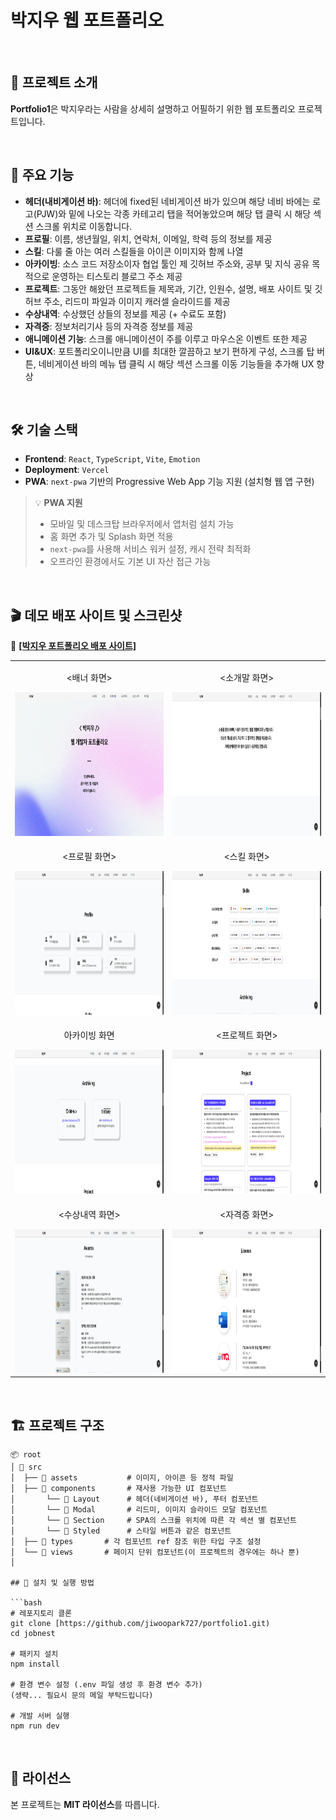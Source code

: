 # 박지우 웹 포트폴리오

<br/>

## 🚀 프로젝트 소개

**Portfolio1**은 박지우라는 사람을 상세히 설명하고 어필하기 위한 웹 포트폴리오 프로젝트입니다.

<br/>

## 🎯 주요 기능

- **헤더(내비게이션 바)**: 헤더에 fixed된 네비게이션 바가 있으며 해당 네비 바에는 로고(PJW)와 밑에 나오는 각종 카테고리 탭을 적어놓았으며 해당 탭 클릭 시 해당 섹션 스크롤 위치로 이동합니다.
- **프로필**: 이름, 생년월일, 위치, 연락처, 이메일, 학력 등의 정보를 제공
- **스킬**: 다룰 줄 아는 여러 스킬들을 아이콘 이미지와 함께 나열
- **아카이빙**: 소스 코드 저장소이자 협업 툴인 제 깃허브 주소와, 공부 및 지식 공유 목적으로 운영하는 티스토리 블로그 주소 제공
- **프로젝트**: 그동안 해왔던 프로젝트들 제목과, 기간, 인원수, 설명, 배포 사이트 및 깃허브 주소, 리드미 파일과 이미지 캐러셀 슬라이드를 제공
- **수상내역**: 수상했던 상들의 정보를 제공 (+ 수료도 포함)
- **자격증**: 정보처리기사 등의 자격증 정보를 제공
- **애니메이션 기능**: 스크롤 애니메이션이 주를 이루고 마우스온 이벤트 또한 제공
- **UI&UX**: 포트폴리오이니만큼 UI를 최대한 깔끔하고 보기 편하게 구성, 스크롤 탑 버튼, 네비게이션 바의 메뉴 탭 클릭 시 해당 섹션 스크롤 이동 기능들을 추가해 UX 향상

<br/>

## 🛠 기술 스택

- **Frontend**: `React`, `TypeScript`, `Vite`, `Emotion`
- **Deployment**: `Vercel`
- **PWA**: `next-pwa` 기반의 Progressive Web App 기능 지원 (설치형 웹 앱 구현)

> 💡 **PWA 지원**
>
> - 모바일 및 데스크탑 브라우저에서 앱처럼 설치 가능
> - 홈 화면 추가 및 Splash 화면 적용
> - `next-pwa`를 사용해 서비스 워커 설정, 캐시 전략 최적화
> - 오프라인 환경에서도 기본 UI 자산 접근 가능

<br/>

## 🎬 데모 배포 사이트 및 스크린샷

🚀 <a href="https://pjw-portfolio1.vercel.app" target="_blank" rel="noopener noreferrer"><strong>[박지우 포트폴리오 배포 사이트]</strong></a>

<table>
  <tr>
    <td align="center">
      <p><배너 화면></p>
      <img src="https://raw.githubusercontent.com/jiwoopark727/portfolio1/main/src/assets/images/portfolio_banner.png" height="230" alt="배너 화면">
    </td>
    <td align="center">
      <p><소개말 화면></p>
      <img src="https://raw.githubusercontent.com/jiwoopark727/portfolio1/main/src/assets/images/portfolio_intro.png" height="230" alt="소개말 화면">
    </td>
  </tr>
  <tr>
    <td align="center">
      <p><프로필 화면></p>
      <img src="https://raw.githubusercontent.com/jiwoopark727/portfolio1/main/src/assets/images/portfolio_profile.png" height="230" alt="프로필 화면">
    </td>
    <td align="center">
      <p><스킬 화면></p>
      <img src="https://raw.githubusercontent.com/jiwoopark727/portfolio1/main/src/assets/images/portfolio_skills.png" height="230" alt="스킬 화면">
    </td>
  </tr>
  <tr>
    <td align="center">
      <p>아카이빙 화면</p>
      <img src="https://raw.githubusercontent.com/jiwoopark727/portfolio1/main/src/assets/images/portfolio_archiving.png" height="230" alt="아카이빙 화면">
    </td>
    <td align="center">
      <p><프로젝트 화면></p>
      <img src="https://raw.githubusercontent.com/jiwoopark727/portfolio1/main/src/assets/images/portfolio_project.png" height="230" alt="프로젝트 화면">
    </td>
  </tr>
  <tr>
    <td align="center">
      <p><수상내역 화면></p>
      <img src="https://raw.githubusercontent.com/jiwoopark727/portfolio1/main/src/assets/images/portfolio_awards.png" height="230" alt="수상내역 화면">
    </td>
    <td align="center">
      <p><자격증 화면></p>
      <img src="https://raw.githubusercontent.com/jiwoopark727/portfolio1/main/src/assets/images/portfolio_license.png" height="230" alt="자격증 화면">
    </td>
  </tr>
</table>

<br/>

## 🏗 프로젝트 구조

````plaintext
📦 root
│ 📁 src
│  ├── 📁 assets           # 이미지, 아이콘 등 정적 파일
│  ├── 📁 components       # 재사용 가능한 UI 컴포넌트
│       └── 📁 Layout      # 헤더(네비게이션 바), 푸터 컴포넌트
│       └── 📁 Modal       # 리드미, 이미지 슬라이드 모달 컴포넌트
│       └── 📁 Section     # SPA의 스크롤 위치에 따른 각 섹션 별 컴포넌트
│       └── 📁 Styled      # 스타일 버튼과 같은 컴포넌트
│  ├── 📁 types       # 각 컴포넌트 ref 참조 위한 타입 구조 설정
│  └── 📁 views       # 페이지 단위 컴포넌트(이 프로젝트의 경우에는 하나 뿐)
│

## 🔧 설치 및 실행 방법

```bash
# 레포지토리 클론
git clone [https://github.com/jiwoopark727/portfolio1.git)
cd jobnest

# 패키지 설치
npm install

# 환경 변수 설정 (.env 파일 생성 후 환경 변수 추가)
(생략... 필요시 문의 메일 부탁드립니다)

# 개발 서버 실행
npm run dev
````

<br/>

## 📜 라이선스

본 프로젝트는 **MIT 라이선스**를 따릅니다.

